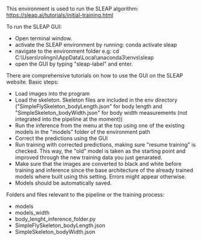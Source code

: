 This environment is used to run the SLEAP algorithm: https://sleap.ai/tutorials/initial-training.html

To run the SLEAP GUI:
- Open terminal window.
- activate the SLEAP environment by running: conda activate sleap
- navigate to the environment folder e.g: cd C:\Users\rolingni\AppData\Local\anaconda3\envs\sleap
- open the GUI by typing "sleap-label" and enter.

There are comprehensive tutorials on how to use the GUI on the SLEAP website. Basic steps:
- Load images into the program
- Load the skeleton. Skeleton files are included in the env directory ("SimpleFlySkeleton_bodyLength.json" for body length and "SimpleSkeleton_bodyWidth.json" for body width measurements (not integrated into the pipeline at the moment))
- Run the inference from the menu at the top using one of the existing models in the "models" folder of the environment path
- Correct the predictions using the GUI
- Run training with corrected predictions, making sure "resume training" is checked. This way, the "old" model is taken as the starting point and improved through the new training data you just genarated.
- Make sure that the images are converted to black and white before training and inference since the base architecture of the already trained models where built using this setting. Errors might appear otherwise.
- Models should be automatically saved.

Folders and files relevant to the pipeline or the training process:
- models
- models_width
- body_lenght_inference_folder.py
- SimpleFlySkeleton_bodyLength.json
- SimpleSkeleton_bodyWidth.json